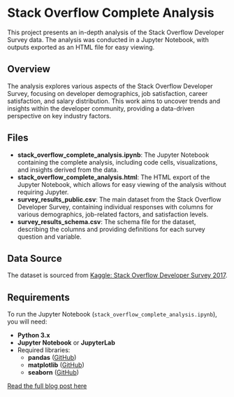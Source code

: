 # Stack Overflow Complete Analysis

This project presents an in-depth analysis of the Stack Overflow Developer Survey data. The analysis was conducted in a Jupyter Notebook, with outputs exported as an HTML file for easy viewing.

## Overview

The analysis explores various aspects of the Stack Overflow Developer Survey, focusing on developer demographics, job satisfaction, career satisfaction, and salary distribution. This work aims to uncover trends and insights within the developer community, providing a data-driven perspective on key industry factors.

## Files

- **stack_overflow_complete_analysis.ipynb**: The Jupyter Notebook containing the complete analysis, including code cells, visualizations, and insights derived from the data.
- **stack_overflow_complete_analysis.html**: The HTML export of the Jupyter Notebook, which allows for easy viewing of the analysis without requiring Jupyter.
- **survey_results_public.csv**: The main dataset from the Stack Overflow Developer Survey, containing individual responses with columns for various demographics, job-related factors, and satisfaction levels.
- **survey_results_schema.csv**: The schema file for the dataset, describing the columns and providing definitions for each survey question and variable.

## Data Source

The dataset is sourced from [Kaggle: Stack Overflow Developer Survey 2017](https://www.kaggle.com/datasets/stackoverflow/so-survey-2017).

## Requirements

To run the Jupyter Notebook (`stack_overflow_complete_analysis.ipynb`), you will need:

- **Python 3.x**
- **Jupyter Notebook** or **JupyterLab**
- Required libraries:
  - **pandas** ([GitHub](https://github.com/pandas-dev/pandas))
  - **matplotlib** ([GitHub](https://github.com/matplotlib/matplotlib))
  - **seaborn** ([GitHub](https://github.com/mwaskom/seaborn))
  
 
[Read the full blog post here](https://medium.com/@soriano.r242/exploring-developer-salaries-key-insights-from-the-stack-overflow-survey-ce90e2207992)
